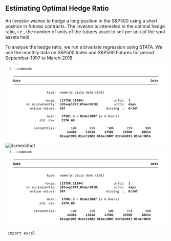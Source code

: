 ## Estimating Optimal Hedge Ratio

An investor wishes to hedge a long position in the S&P500 using a short position in futures contracts. The investor is interested in the optimal hedge ratio, i.e., the number of units of the futures asset to sell per unit of the spot assets held.

To analyse the hedge ratio, we run a bivariate regression using STATA. We use the monthly data on S&P500 Index and S&P500 Futures for period September-1997 to March-2018.

![imagecode](https://github.com/priyaabr/ghosh.github.io/blob/master/ScreenShot.png)
![ScreenShot](https://user-images.githubusercontent.com/64105261/90769283-f9734980-e2bd-11ea-8dad-351a400f4dab.png)
![](https://github.com/priyaabr/ghosh.github.io/blob/master/ScreenShot.png)

` import excel`

